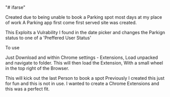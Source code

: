 "# ifarse"

Created due to being unable to book a Parking spot most days at my place of work
A Parking app first come first served site was created.

This Exploits a Vulrability I found in the date picker and changes the Parkign status to one of a 'Preffered User Status'

To use

Just Download and within Chrome settings - Extensions, Load unpacked and navigate to folder.
This will then load the Extension, With a small wheel in the top right of the Browser.


This will kick out the last Person to book a spot Previously
I created this just for fun and this is not in use. I wanted to create a Chrome Extensions and this was a perfect fit.

